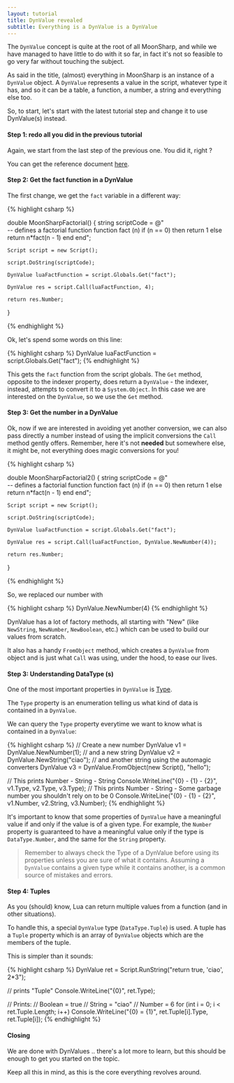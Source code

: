 ```yaml
---
layout: tutorial
title: DynValue revealed
subtitle: Everything is a DynValue is a DynValue
---
```


The ``DynValue`` concept is quite at the root of all MoonSharp, and while we have managed to have little to do with it so far, in fact it's not so feasible to go very far
without touching the subject.

As said in the title, (almost) everything in MoonSharp is an instance of a ``DynValue`` object. A ``DynValue`` represents a value in the script, whatever type it has, and so
it can be a table, a function, a number, a string and everything else too.

So, to start, let's start with the latest tutorial step and change it to use DynValue(s) instead.


#### Step 1: redo all you did in the previous tutorial

Again, we start from the last step of the previous one. You did it, right ?

You can get the reference document [here](https://www.moonsharp.org/MoonSharp.chm).


#### Step 2: Get the fact function in a DynValue

The first change, we get the ``fact`` variable in a different way:

{% highlight csharp %}

double MoonSharpFactorial()
{
	string scriptCode = @"    
		-- defines a factorial function
		function fact (n)
			if (n == 0) then
				return 1
			else
				return n*fact(n - 1)
			end
		end";

	Script script = new Script();

	script.DoString(scriptCode);

	DynValue luaFactFunction = script.Globals.Get("fact");

	DynValue res = script.Call(luaFactFunction, 4);

	return res.Number;
}

{% endhighlight %}

Ok, let's spend some words on this line:

{% highlight csharp %}
DynValue luaFactFunction = script.Globals.Get("fact");
{% endhighlight %}

This gets the ``fact`` function from the script globals. 
The ``Get`` method, opposite to the indexer property, does return a ``DynValue`` - the indexer, instead, attempts to convert it to a ``System.Object``.
In this case we are interested on the ``DynValue``, so we use the ``Get`` method. 


#### Step 3: Get the number in a DynValue

Ok, now if we are interested in avoiding yet another conversion, we can also pass directly a number instead of using the implicit conversions the ``Call`` method gently offers.
Remember, here it's not **needed** but somewhere else, it might be, not everything does magic conversions for you!

{% highlight csharp %}

double MoonSharpFactorial2()
{
	string scriptCode = @"    
		-- defines a factorial function
		function fact (n)
			if (n == 0) then
				return 1
			else
				return n*fact(n - 1)
			end
		end";

	Script script = new Script();

	script.DoString(scriptCode);

	DynValue luaFactFunction = script.Globals.Get("fact");

	DynValue res = script.Call(luaFactFunction, DynValue.NewNumber(4));

	return res.Number;
}

{% endhighlight %}

So, we replaced our number with

{% highlight csharp %}
DynValue.NewNumber(4)
{% endhighlight %}

DynValue has a lot of factory methods, all starting with "New" (like ``NewString``, ``NewNumber``, ``NewBoolean``, etc.) which can be used to build our values from scratch.

It also has a handy ``FromObject`` method, which creates a ``DynValue`` from object and is just what ``Call`` was using, under the hood, to ease our lives.


#### Step 3: Understanding DataType (s)

One of the most important properties in ``DynValue`` is [Type](reference/html/b3642bf3-cb09-67c5-17d4-d36a6c1ef364.htm).

The ``Type`` property is an enumeration telling us what kind of data is contained in a ``DynValue``.

We can query the ``Type`` property everytime we want to know what is contained in a ``DynValue``:

{% highlight csharp %}
// Create a new number
DynValue v1 = DynValue.NewNumber(1);
// and a new string
DynValue v2 = DynValue.NewString("ciao");
// and another string using the automagic converters
DynValue v3 = DynValue.FromObject(new Script(), "hello");

// This prints Number - String - String
Console.WriteLine("{0} - {1} - {2}", v1.Type, v2.Type, v3.Type);
// This prints Number - String - Some garbage number you shouldn't rely on to be 0
Console.WriteLine("{0} - {1} - {2}", v1.Number, v2.String, v3.Number);
{% endhighlight %}

It's important to know that some properties of ``DynValue`` have a meaningful value if and only if the value is of a given type. For example, the ``Number`` property is
guaranteed to have a meaningful value only if the type is ``DataType.Number``, and the same for the ``String`` property.


> Remember to always check the Type of a DynValue before using its properties unless you are sure of what it contains.
> Assuming a ``DynValue`` contains a given type while it contains another, is a common source of mistakes and errors.


#### Step 4: Tuples

As you (should) know, Lua can return multiple values from a function (and in other situations).

To handle this, a special ``DynValue`` type (``DataType.Tuple``) is used. A tuple has a ``Tuple`` property which is an array of ``DynValue`` objects which are the members of the tuple.

This is simpler than it sounds:

{% highlight csharp %}
DynValue ret = Script.RunString("return true, 'ciao', 2*3");

// prints "Tuple"
Console.WriteLine("{0}", ret.Type);

// Prints:
//   Boolean = true
//   String = "ciao"
//   Number = 6
for (int i = 0; i < ret.Tuple.Length; i++)
	Console.WriteLine("{0} = {1}", ret.Tuple[i].Type, ret.Tuple[i]);
{% endhighlight %}

#### Closing

We are done with DynValues .. there's a lot more to learn, but this should be enough to get you started on the topic.

Keep all this in mind, as this is the core everything revolves around.









